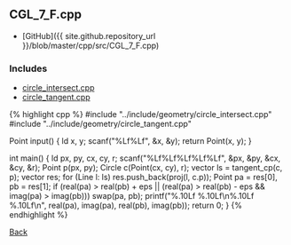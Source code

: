 ## CGL_7_F.cpp

- [GitHub]({{ site.github.repository_url }}/blob/master/cpp/src/CGL_7_F.cpp)

### Includes

- [circle_intersect.cpp](../include/geometry/circle_intersect)
- [circle_tangent.cpp](../include/geometry/circle_tangent)

{% highlight cpp %}
#include "../include/geometry/circle_intersect.cpp"
#include "../include/geometry/circle_tangent.cpp"

Point input() {
  ld x, y;
  scanf("%Lf%Lf", &x, &y);
  return Point(x, y);
}

int main() {
  ld px, py, cx, cy, r;
  scanf("%Lf%Lf%Lf%Lf%Lf", &px, &py, &cx, &cy, &r);
  Point p(px, py);
  Circle c(Point(cx, cy), r);
  vector<Line> ls = tangent_cp(c, p);
  vector<Point> res;
  for (Line l: ls) res.push_back(proj(l, c.p));
  Point pa = res[0], pb = res[1];
  if (real(pa) > real(pb) + eps ||
      (real(pa) > real(pb) - eps && imag(pa) > imag(pb))) swap(pa, pb);
  printf("%.10Lf %.10Lf\n%.10Lf %.10Lf\n",
         real(pa), imag(pa), real(pb), imag(pb));
  return 0;
}
{% endhighlight %}

[Back](../..)
